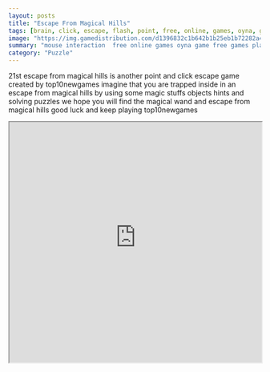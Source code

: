 ```yaml
---
layout: posts
title: "Escape From Magical Hills"
tags: [brain, click, escape, flash, point, free, online, games, oyna, game, free, games, play, play, games]
image: "https://img.gamedistribution.com/d1396832c1b642b1b25eb1b72282a4e5.jpg"
summary: "mouse interaction  free online games oyna game free games play play games"
category: "Puzzle"
---
```


21st escape from magical hills is another point and click escape game created by top10newgames imagine that you are trapped inside in an escape from magical hills by using some magic stuffs objects hints and solving puzzles we hope you will find the magical wand and escape from magical hills good luck and keep playing top10newgames

<iframe width="100%" height="480px;" src="https://flash.gamedistribution.com?game=d1396832c1b642b1b25eb1b72282a4e5"></iframe>